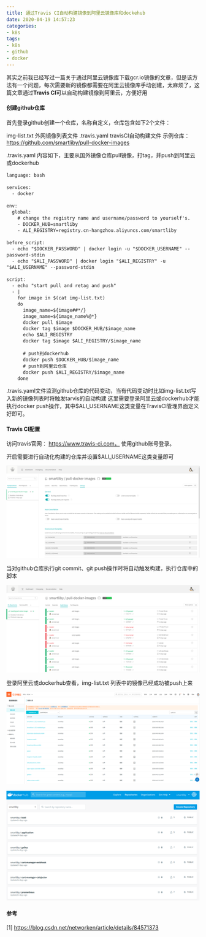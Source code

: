 ```yaml
---
title: 通过Travis CI自动构建镜像到阿里云镜像库和dockehub
date: 2020-04-19 14:57:23
categories:
- k8s
tags:
- k8s
- github
- docker
---
```


其实之前我已经写过一篇关于通过阿里云镜像库下载gcr.io镜像的文章，但是该方法有一个问题，每次需要新的镜像都需要在阿里云镜像库手动创建，太麻烦了，这篇文章通过**Travis CI**可以自动构建镜像到阿里云，方便好用

<!-- more -->

#### 创建github仓库

首先登录github创建一个仓库，名称自定义，仓库包含如下2个文件：

img-list.txt 外网镜像列表文件
.travis.yaml travisCI自动构建文件
示例仓库：https://github.com/smartliby/pull-docker-images

.travis.yaml 内容如下，主要从国外镜像仓库pull镜像，打tag，并push到阿里云或dockerhub

```
language: bash

services:
  - docker

env:
  global:
    # change the registry name and username/password to yourself's.
    - DOCKER_HUB=smartliby
    - ALI_REGISTRY=registry.cn-hangzhou.aliyuncs.com/smartliby

before_script:
  - echo "$DOCKER_PASSWORD" | docker login -u "$DOCKER_USERNAME" --password-stdin
  - echo "$ALI_PASSWORD" | docker login "$ALI_REGISTRY" -u "$ALI_USERNAME" --password-stdin
 
script:
  - echo "start pull and retag and push"
  - |
    for image in $(cat img-list.txt)
    do
      image_name=${image##*/}
      image_name=${image_name%@*}
      docker pull $image
      docker tag $image $DOCKER_HUB/$image_name
      echo $ALI_REGISTRY
      docker tag $image $ALI_REGISTRY/$image_name
    	
      # push到dockerhub
      docker push $DOCKER_HUB/$image_name
      # push到阿里云仓库
      docker push $ALI_REGISTRY/$image_name
    done

```

.travis.yaml文件监测github仓库的代码变动，当有代码变动时比如img-list.txt写入新的镜像列表时将触发tarvis的自动构建
这里需要登录阿里云或dockerhub才能执行docker push操作，其中$ALI_USERNAME这类变量在TravisCI管理界面定义好即可。

#### Travis CI配置

访问travis官网： https://www.travis-ci.com， 使用github账号登录。

开启需要进行自动化构建的仓库并设置$ALI_USERNAME这类变量即可

![](/images/media/选区_085.png)

当对github仓库执行git commit、git push操作时将自动触发构建，执行仓库中的脚本

![](/images/media/选区_086.png)

登录阿里云或dockerhub查看，img-list.txt 列表中的镜像已经成功被push上来

![](/images/media/选区_087.png)

![](/images/media/选区_088.png)

#### 参考

[1] https://blog.csdn.net/networken/article/details/84571373